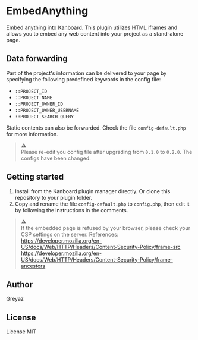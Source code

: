 # EmbedAnything
Embed anything into [Kanboard](https://github.com/kanboard/kanboard). This plugin utilizes HTML iframes and allows you to embed any web content into your project as a stand-alone page.

## Data forwarding
Part of the project's information can be delivered to your page by specifying the following predefined keywords in the config file: 

- `::PROJECT_ID`
- `::PROJECT_NAME`
- `::PROJECT_OWNER_ID`
- `::PROJECT_OWNER_USERNAME`
- `::PROJECT_SEARCH_QUERY` 

Static contents can also be forwarded. Check the file `config-default.php` for more information.

> ⚠️   
> Please re-edit you config file after upgrading from `0.1.0` to `0.2.0`. The configs have been changed.

## Getting started
1. Install from the Kanboard plugin manager directly. Or clone this repository to your plugin folder.
2. Copy and rename the file `config-default.php` to `config.php`, then edit it by following the instructions in the comments.

> ⚠️   
> If the embedded page is refused by your browser, please check your CSP settings on the server. References:   
> https://developer.mozilla.org/en-US/docs/Web/HTTP/Headers/Content-Security-Policy/frame-src   
> https://developer.mozilla.org/en-US/docs/Web/HTTP/Headers/Content-Security-Policy/frame-ancestors



## Author
Greyaz

## License
License MIT
